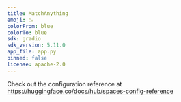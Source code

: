 ```yaml
---
title: MatchAnything
emoji: 📉
colorFrom: blue
colorTo: blue
sdk: gradio
sdk_version: 5.11.0
app_file: app.py
pinned: false
license: apache-2.0
---
```


Check out the configuration reference at https://huggingface.co/docs/hub/spaces-config-reference
